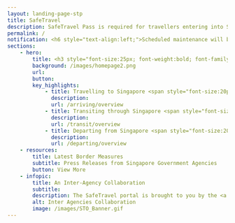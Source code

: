 ```yaml
---
layout: landing-page-stp
title: SafeTravel
description: SafeTravel Pass is required for travellers entering into Singapore under Green/Fast Lane arrangements.
permalink: /
notification: <h6 style="text-align:left;">Scheduled maintenance will be taking place on:<br>&bull; 11 June 2021, from 1159pm to 12 June 2021, 2am. During this period, application services for Air Travel Pass will not be available.</h6>
sections:
    - hero:
        title: <h3 style="font-size:25px; font-weight:bold; font-family:Arial; letter-spacing:0; line-height:1.4em; color:#333;">Singapore has implemented international Safe Travel Lanes to facilitate travel in and out of Singapore, while safeguarding public health amidst the <br/> COVID-19 pandemic. <br/><br/> Click the buttons below for the latest information on Safe Travel arrangements for arrival, transit or departure.</h3>
        background: /images/homepage2.png
        url:
        button: 
        key_highlights:
            - title: Travelling to Singapore <span style="font-size:20px;"> &#187; </span>
              description: 
              url: /arriving/overview
            - title: Transiting through Singapore <span style="font-size:20px;"> &#187; </span>
              description: 
              url: /transit/overview
            - title: Departing from Singapore <span style="font-size:20px;"> &#187; </span>
              description: 
              url: /departing/overview
    - resources:
        title: Latest Border Measures
        subtitle: Press Releases from Singapore Government Agencies
        button: View More
    - infopic:
        title: An Inter-Agency Collaboration
        subtitle:  
        description: The SafeTravel portal is brought to you by the <a href="https://www.ica.gov.sg/">Immigration & Checkpoints Authority</a> and these agencies<span>:</span>
        alt: Inter Agencies Collaboration
        image: /images/STO_Banner.gif
---
```

